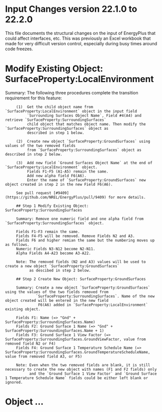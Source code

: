 Input Changes version 22.1.0 to 22.2.0
=============

This file documents the structural changes on the input of EnergyPlus that could affect interfaces, etc.
This was previously an Excel workbook that made for very difficult version control, especially during busy times around code freezes.

# Modify Existing Object: SurfaceProperty:LocalEnvironment

Summary: The following three procedures complete the transition requirement for this feature:

         (1)  Get the child object name from `SurfaceProperty:LocalEnvironment` object in the input field 
		      `Surrounding Surfaces Object Name`, Field #4(A4) and retrieve `SurfaceProperty:SurroundingSurfaces` 
			  child object that matches object name. Then modify the `SurfaceProperty:SurroundingSurfaces` object as 
			  described in step 1 below.
			  
		 (2)  Create new object `SurfaceProperty:GroundSurfaces` using values of the two removed fields 
		      from `SurfaceProperty:SurroundingSurfaces` object as described in step 2 below.
		 
		 (3)  Add new field `Ground Surfaces Object Name` at the end of `SurfaceProperty:LocalEnvironment` object.      
			  Fields F1-F5 (A1-A5) remain the same.
              Add new alpha field F6(A6).
              Enter the name of `SurfaceProperty:GroundSurfaces` new object created in step 2 in the new Field F6(A6).
		 
         See pull request [#9409](https://github.com/NREL/EnergyPlus/pull/9409) for more details.

         ## Step 1 Modify Existing Object: SurfaceProperty:SurroundingSurfaces

         Summary: Remove one numeric field and one alpha field from `SurfaceProperty:SurroundingSurfaces` object. 	          
		
         Fields F1-F3 remain the same.
         Fields F4-F5 will be removed. Remove Fields N2 and A3. 
         Fields F6 and higher remian the same but the numbering moves up as follows.
         Numeric Fields N3-N12 become N2-N11.
         Alpha Fields A4-A23 become A3-A22.

         Note: The removed fields (N2 and A3) values will be used to create a new object `SurfaceProperty:GroundSurfaces` 
		       as descibed in step 2 below.
  
         ## Step 2 Create New Object: SurfaceProperty:GroundSurfaces
  
         Summary: Create a new object `SurfaceProperty:GroundSurfaces` using the values of the two fields removed from 
		          `SurfaceProperty:SurroundingSurfaces`. Name of the new object created will be entered in the new field
				   F6(A6) added in `SurfaceProperty:LocalEnvironment` existing object.

         Fields F1: Name (=> "Gnd" + SurfaceProperty:SurroundingSurfaces.Name)
         Fields F2: Ground Surface 1 Name (=> "Gnd" + SurfaceProperty:SurroundingSurfaces.Name + 1)
         Fields F3: Ground Surface 1 View Factor (=> SurfaceProperty:SurroundingSurfaces.GroundViewFactor, value from removed field N2 or F4)
         Fields F4: Ground Surface 1 Temperature Schedule Name (=> SurfaceProperty:SurroundingSurfaces.GroundTemperatureScheduleName, value from removed field A3, or F5)
  
         Note: Even when the two removed fields are blank, it is still necessary to create the new object with names (F1 and F2 fields) only 
		       and the `Ground Surface 1 View Factor` and `Ground Surface 1 Temperature Schedule Name` fields could be either left blank or ignored.

# Object ...
